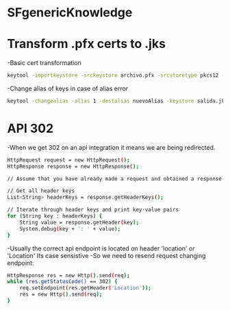 # SFgenericKnowledge

# Transform .pfx certs to .jks 


-Basic cert transformation
```bash
keytool -importkeystore -srckeystore archivo.pfx -srcstoretype pkcs12 -destkeystore salida.jks -deststoretype JKS

```

-Change alias of keys in case of alias error

```bash
keytool -changealias -alias 1 -destalias nuevoAlias -keystore salida.jks
```

# API 302


-When we get 302 on an api integration it means we are being redirected.

```bash
HttpRequest request = new HttpRequest();
HttpResponse response = new HttpResponse();

// Assume that you have already made a request and obtained a response

// Get all header keys
List<String> headerKeys = response.getHeaderKeys();

// Iterate through header keys and print key-value pairs
for (String key : headerKeys) {
    String value = response.getHeader(key);
    System.debug(key + ': ' + value);
}
```

-Usually the correct api endpoint is located on header 'location' or 'Location' Its case sensistive
-So we need to resend request changing endpoint:

```bash
HttpResponse res = new Http().send(req);
while (res.getStatusCode() == 302) {
    req.setEndpoint(res.getHeader('Location'));
    res = new Http().send(req);
}
```
